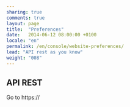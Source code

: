 ```yaml
---
sharing: true
comments: true
layout: page
title:  "Preferences"
date:   2014-06-12 08:00:00 +0100
locale: "en"
permalink: /en/console/website-preferences/
lead: "API rest as you know"
weight: "008"
---
```


## API REST

Go to https://